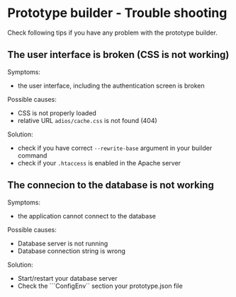 # Prototype builder - Trouble shooting

Check following tips if you have any problem with the prototype builder.

## The user interface is broken (CSS is not working)

Symptoms:
  * the user interface, including the authentication screen is broken

Possible causes:
  * CSS is not properly loaded
  * relative URL ```adios/cache.css``` is not found (404)

Solution:
  * check if you have correct ```--rewrite-base``` argument in your builder command
  * check if your ```.htaccess``` is enabled in the Apache server

## The connecion to the database is not working

Symptoms:
  * the application cannot connect to the database

Possible causes:
  * Database server is not running
  * Database connection string is wrong

Solution:
  * Start/restart your database server
  * Check the ```ConfigEnv`` section your prototype.json file
  